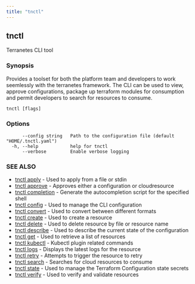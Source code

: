 ```yaml
---
title: "tnctl"
---
```

## tnctl

Terranetes CLI tool

### Synopsis

Provides a toolset for both the platform team and developers to work
seemlessly with the terranetes framework. The CLI can be used to view,
approve configurations, package up terraform modules for consumption and
permit developers to search for resources to consume.


```
tnctl [flags]
```

### Options

```
      --config string   Path to the configuration file (default "HOME/.tnctl.yaml")
  -h, --help            help for tnctl
      --verbose         Enable verbose logging
```

### SEE ALSO

* [tnctl apply](../tnctl_apply)	 - Used to apply from a file or stdin
* [tnctl approve](../tnctl_approve)	 - Approves either a configuration or cloudresource
* [tnctl completion](../tnctl_completion)	 - Generate the autocompletion script for the specified shell
* [tnctl config](../tnctl_config)	 - Used to manage the CLI configuration
* [tnctl convert](../tnctl_convert)	 - Used to convert between different formats
* [tnctl create](../tnctl_create)	 - Used to create a resource
* [tnctl delete](../tnctl_delete)	 - Used to delete resource by file or resource name
* [tnctl describe](../tnctl_describe)	 - Used to describe the current state of the configuration
* [tnctl get](../tnctl_get)	 - Used to retrieve a list of resources
* [tnctl kubectl](../tnctl_kubectl)	 - Kubectl plugin related commands
* [tnctl logs](../tnctl_logs)	 - Displays the latest logs for the resource
* [tnctl retry](../tnctl_retry)	 - Attempts to trigger the resource to retry
* [tnctl search](../tnctl_search)	 - Searches for cloud resources to consume
* [tnctl state](../tnctl_state)	 - Used to manage the Terraform Configuration state secrets
* [tnctl verify](../tnctl_verify)	 - Used to verify and validate resources

